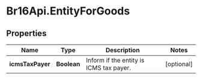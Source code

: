 # Br16Api.EntityForGoods

## Properties
Name | Type | Description | Notes
------------ | ------------- | ------------- | -------------
**icmsTaxPayer** | **Boolean** | Inform if the entity is ICMS tax payer. | [optional] 


